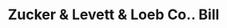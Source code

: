 ---
doi: 10.7916/D8Z90QFB
date_other: '1902'
date_other_textual: '1902'
form: printed ephemera
genre:
- Invoices
name:
- Zucker & Levett & Loeb Co.
object_in_context_url: https://biggert.cul.columbia.edu/items/view/ave_biggert_01161
subject_hierarchical_geographic:
- New York, New York, United States
subject_name:
- Zucker & Levett & Loeb Co.
title: Zucker & Levett & Loeb Co.. Bill
sort_title: Zucker & Levett & Loeb Co.. Bill
call_number: ave_biggert_01161
coordinates:
- 40.71277777777778,-74.00583333333333
pid: ave_biggert_01161
identifiers: ave_biggert_01161
permalink: /biggert/ave_biggert_01161/
layout: iiif-image-page
---